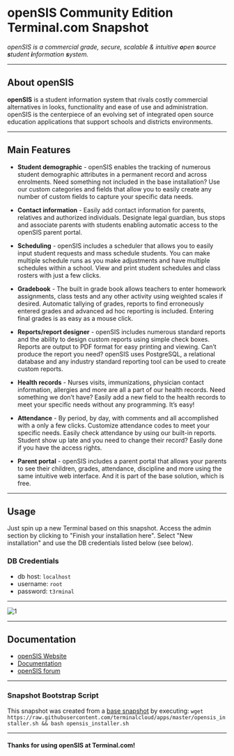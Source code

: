 # **openSIS Community Edition** Terminal.com Snapshot

*openSIS is a commercial grade, secure, scalable & intuitive **o**pen **s**ource **s**tudent **i**nformation **s**ystem.*

---

## About openSIS

**openSIS** is a student information system that rivals costly commercial alternatives in looks, functionality and ease of use and administration. openSIS is the centerpiece of an evolving set of integrated open source education applications that support schools and districts environments.

---

## Main Features

- **Student demographic** - openSIS enables the tracking of numerous student demographic attributes in a permanent record and across enrolments. Need something not included in the base installation? Use our custom categories and fields that allow you to easily create any number of custom fields to capture your specific data needs.

- **Contact information** - Easily add contact information for parents, relatives and authorized individuals. Designate legal guardian, bus stops and associate parents with students enabling automatic access to the openSIS parent portal.

- **Scheduling** - openSIS includes a scheduler that allows you to easily input student requests and mass schedule students. You can make multiple schedule runs as you make adjustments and have multiple schedules within a school. View and print student schedules and class rosters with just a few clicks.

- **Gradebook** - The built in grade book allows teachers to enter homework assignments, class tests and any other activity using weighted scales if desired. Automatic tallying of grades, reports to find erroneously entered grades and advanced ad hoc reporting is included. Entering final grades is as easy as a mouse click.

- **Reports/report designer** - openSIS includes numerous standard reports and the ability to design custom reports using simple check boxes. Reports are output to PDF format for easy printing and viewing. Can’t produce the report you need? openSIS uses PostgreSQL, a relational database and any industry standard reporting tool can be used to create custom reports.

- **Health records** - Nurses visits, immunizations, physician contact information, allergies and more are all a part of our health records. Need something we don’t have? Easily add a new field to the health records to meet your specific needs without any programming. It’s easy!

- **Attendance** - By period, by day, with comments and all accomplished with a only a few clicks. Customize attendance codes to meet your specific needs. Easily check attendance by using our built-in reports. Student show up late and you need to change their record? Easily done if you have the access rights.

- **Parent portal** - openSIS includes a parent portal that allows your parents to see their children, grades, attendance, discipline and more using the same intuitive web interface. And it is part of the base solution, which is free.

---

## Usage

Just spin up a new Terminal based on this snapshot. Access the admin section by clicking to "Finish your installation here". Select "New installation" and use the DB credentials listed below (see below).

### DB Credentials

- db host: `localhost`
- username: `root`
- password: `t3rminal`

---

![1](http://i.imgur.com/C56Id5E.png)

---

## Documentation

- [openSIS Website](http://www.opensis.com/)
- [Documentation](http://sourceforge.net/projects/opensis-ce/)
- [openSIS forum](http://www.opensis.com/forum.php)

---

### Snapshot Bootstrap Script

This snapshot was created from a [base snapshot](https://www.terminal.com/tiny/FzpHiTXG1K) by executing:
`wget https://raw.githubusercontent.com/terminalcloud/apps/master/opensis_installer.sh && bash opensis_installer.sh`

---

#### Thanks for using openSIS at Terminal.com!
